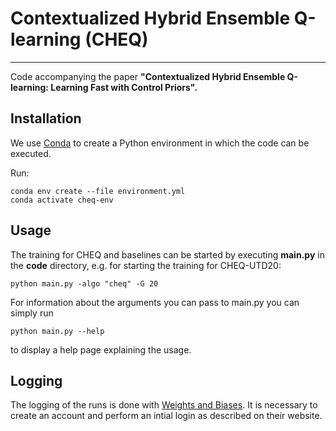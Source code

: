 # Contextualized Hybrid Ensemble Q-learning (CHEQ)

***

Code accompanying the paper **"Contextualized Hybrid Ensemble Q-learning:
Learning Fast with Control Priors".**

## Installation
We use [Conda]((https://conda.io/projects/conda/en/latest/user-guide/install/index.html)) to create a Python environment in which the code can be executed.

Run:
````
conda env create --file environment.yml
conda activate cheq-env
````

## Usage
The training for CHEQ and baselines can be started by executing **main.py** in the **code** directory, e.g. for starting the training for CHEQ-UTD20:
````
python main.py -algo "cheq" -G 20
````

For information about the arguments you can pass to main.py you can simply run
````
python main.py --help
````
to display a help page explaining the usage.

## Logging
The logging of the runs is done with [Weights and Biases](https://wandb.ai). It is necessary to create an account and perform an intial login as described on their website.